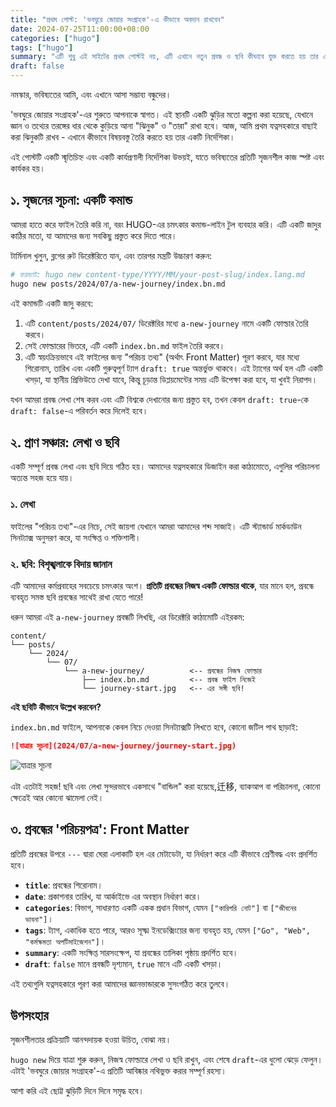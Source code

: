 ```yaml
---
title: "প্রথম পোস্ট: 'ভবঘুরে জোয়ার সংগ্রাহক'-এ কীভাবে অবদান রাখবেন"
date: 2024-07-25T11:00:00+08:00
categories: ["hugo"]
tags: ["hugo"]
summary: "এটি শুধু এই সাইটের প্রথম পোস্টই নয়, এটি এখানে নতুন প্রবন্ধ ও ছবি কীভাবে যুক্ত করতে হয় তার একটি 'জীবন্ত দলিল', যা আমাদের ভবিষ্যতের সৃজনশীল প্রক্রিয়ার রূপরেখা তৈরি করে।"
draft: false
---
```


নমস্কার, ভবিষ্যতের আমি, এবং এখানে আসা সম্ভাব্য বন্ধুদের।

'ভবঘুরে জোয়ার সংগ্রাহক'-এর শুরুতে আপনাকে স্বাগত। এই স্থানটি একটি ঝুড়ির মতো কল্পনা করা হয়েছে, যেখানে জ্ঞান ও তথ্যের তরঙ্গের ধার থেকে কুড়িয়ে আনা "ঝিনুক" ও "তারা" রাখা হবে। আজ, আমি প্রথম যত্নসহকারে বাছাই করা ঝিনুকটি রাখব - এখানে কীভাবে বিষয়বস্তু তৈরি করতে হয় তার একটি নির্দেশিকা।

এই পোস্টটি একটি স্মৃতিচিহ্ন এবং একটি কার্যপ্রণালী নির্দেশিকা উভয়ই, যাতে ভবিষ্যতের প্রতিটি সৃজনশীল কাজ স্পষ্ট এবং কার্যকর হয়।

## ১. সৃজনের সূচনা: একটি কমান্ড

আমরা হাতে করে ফাইল তৈরি করি না, বরং HUGO-এর চমৎকার কমান্ড-লাইন টুল ব্যবহার করি। এটি একটি জাদুর কাঠির মতো, যা আমাদের জন্য সবকিছু প্রস্তুত করে দিতে পারে।

টার্মিনাল খুলুন, ব্লগের রুট ডিরেক্টরিতে যান, এবং তারপর মন্ত্রটি উচ্চারণ করুন:

```bash
# ফরম্যাট: hugo new content-type/YYYY/MM/your-post-slug/index.lang.md
hugo new posts/2024/07/a-new-journey/index.bn.md
```

এই কমান্ডটি একটি জাদু করবে:

1.  এটি `content/posts/2024/07/` ডিরেক্টরির মধ্যে `a-new-journey` নামে একটি ফোল্ডার তৈরি করবে।
2.  সেই ফোল্ডারের ভিতরে, এটি একটি `index.bn.md` ফাইল তৈরি করবে।
3.  এটি স্বয়ংক্রিয়ভাবে এই ফাইলের জন্য "পরিচয় তথ্য" (অর্থাৎ Front Matter) পূরণ করবে, যার মধ্যে শিরোনাম, তারিখ এবং একটি গুরুত্বপূর্ণ ট্যাগ `draft: true` অন্তর্ভুক্ত থাকবে। এই ট্যাগের অর্থ হল এটি একটি খসড়া, যা স্থানীয় প্রিভিউতে দেখা যাবে, কিন্তু চূড়ান্ত ডিপ্লয়মেন্টের সময় এটি উপেক্ষা করা হবে, যা খুবই নিরাপদ।

যখন আমরা প্রবন্ধ লেখা শেষ করব এবং এটি বিশ্বকে দেখানোর জন্য প্রস্তুত হব, তখন কেবল `draft: true`-কে `draft: false`-এ পরিবর্তন করে দিলেই হবে।

## ২. প্রাণ সঞ্চার: লেখা ও ছবি

একটি সম্পূর্ণ প্রবন্ধ লেখা এবং ছবি দিয়ে গঠিত হয়। আমাদের যত্নসহকারে ডিজাইন করা কাঠামোতে, এগুলির পরিচালনা অত্যন্ত সহজ হয়ে যায়।

### ১. লেখা

ফাইলের "পরিচয় তথ্য"-এর নিচে, সেই জায়গা যেখানে আমরা আমাদের শব্দ সাজাই। এটি স্ট্যান্ডার্ড মার্কডাউন সিনট্যাক্স অনুসরণ করে, যা সংক্ষিপ্ত ও শক্তিশালী।

### ২. ছবি: বিশৃঙ্খলাকে বিদায় জানান

এটি আমাদের কর্মপ্রবাহের সবচেয়ে চমৎকার অংশ। **প্রতিটি প্রবন্ধের নিজস্ব একটি ফোল্ডার থাকে**, যার মানে হল, প্রবন্ধে ব্যবহৃত সমস্ত ছবি প্রবন্ধের সাথেই রাখা যেতে পারে!

ধরুন আমরা এই `a-new-journey` প্রবন্ধটি লিখছি, এর ডিরেক্টরি কাঠামোটি এইরকম:

```
content/
└── posts/
    └── 2024/
        └── 07/
            └── a-new-journey/          <-- প্রবন্ধের নিজস্ব ফোল্ডার
                ├── index.bn.md         <-- প্রবন্ধ ফাইল নিজেই
                └── journey-start.jpg   <-- এর সঙ্গী ছবি!
```

**এই ছবিটি কীভাবে উল্লেখ করবেন?**

`index.bn.md` ফাইলে, আপনাকে কেবল নিচে দেওয়া সিনট্যাক্সটি লিখতে হবে, কোনো জটিল পাথ ছাড়াই:

```markdown
![যাত্রার সূচনা](2024/07/a-new-journey/journey-start.jpg)
```

![যাত্রার সূচনা](2024/07/a-new-journey/journey-start.jpg)

এটা এতটাই সহজ! ছবি এবং লেখা সুন্দরভাবে একসাথে "বান্ডিল" করা হয়েছে,迁移, ব্যাকআপ বা পরিচালনা, কোনো ক্ষেত্রেই আর কোনো ঝামেলা নেই।

## ৩. প্রবন্ধের 'পরিচয়পত্র': Front Matter

প্রতিটি প্রবন্ধের উপরে `---` দ্বারা ঘেরা এলাকাটি হল এর মেটাডেটা, যা নির্ধারণ করে এটি কীভাবে শ্রেণীবদ্ধ এবং প্রদর্শিত হবে।

-   **`title`**: প্রবন্ধের শিরোনাম।
-   **`date`**: প্রকাশনার তারিখ, যা আর্কাইভে এর অবস্থান নির্ধারণ করে।
-   **`categories`**: বিভাগ, সাধারণত একটি একক প্রধান বিভাগ, যেমন `["কারিগরি নোট"]` বা `["জীবনের ভাবনা"]`।
-   **`tags`**: ট্যাগ, একাধিক হতে পারে, আরও সূক্ষ্ম ইনডেক্সিংয়ের জন্য ব্যবহৃত হয়, যেমন `["Go", "Web", "কর্মক্ষমতা অপটিমাইজেশন"]`।
-   **`summary`**: একটি সংক্ষিপ্ত সারসংক্ষেপ, যা প্রবন্ধের তালিকা পৃষ্ঠায় প্রদর্শিত হবে।
-   **`draft`**: `false` মানে প্রবন্ধটি দৃশ্যমান, `true` মানে এটি একটি খসড়া।

এই তথ্যগুলি যত্নসহকারে পূরণ করা আমাদের জ্ঞানভান্ডারকে সুসংগঠিত করে তুলবে।

## উপসংহার

সৃজনশীলতার প্রক্রিয়াটি আনন্দদায়ক হওয়া উচিত, বোঝা নয়।

`hugo new` দিয়ে যাত্রা শুরু করুন, নিজস্ব ফোল্ডারে লেখা ও ছবি রাখুন, এবং শেষে `draft`-এর ধুলো ঝেড়ে ফেলুন। এটাই 'ভবঘুরে জোয়ার সংগ্রাহক'-এ প্রতিটি আবিষ্কার নথিভুক্ত করার সম্পূর্ণ রহস্য।

আশা করি এই ছোট্ট ঝুড়িটি দিনে দিনে সমৃদ্ধ হবে।